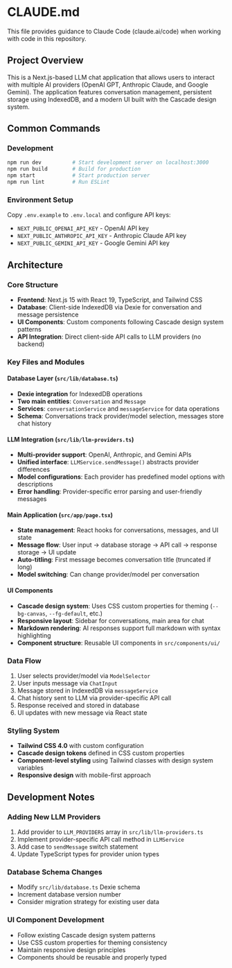# CLAUDE.md

This file provides guidance to Claude Code (claude.ai/code) when working with code in this repository.

## Project Overview

This is a Next.js-based LLM chat application that allows users to interact with multiple AI providers (OpenAI GPT, Anthropic Claude, and Google Gemini). The application features conversation management, persistent storage using IndexedDB, and a modern UI built with the Cascade design system.

## Common Commands

### Development
```bash
npm run dev          # Start development server on localhost:3000
npm run build        # Build for production
npm start            # Start production server
npm run lint         # Run ESLint
```

### Environment Setup
Copy `.env.example` to `.env.local` and configure API keys:
- `NEXT_PUBLIC_OPENAI_API_KEY` - OpenAI API key
- `NEXT_PUBLIC_ANTHROPIC_API_KEY` - Anthropic Claude API key
- `NEXT_PUBLIC_GEMINI_API_KEY` - Google Gemini API key

## Architecture

### Core Structure
- **Frontend**: Next.js 15 with React 19, TypeScript, and Tailwind CSS
- **Database**: Client-side IndexedDB via Dexie for conversation and message persistence
- **UI Components**: Custom components following Cascade design system patterns
- **API Integration**: Direct client-side API calls to LLM providers (no backend)

### Key Files and Modules

#### Database Layer (`src/lib/database.ts`)
- **Dexie integration** for IndexedDB operations
- **Two main entities**: `Conversation` and `Message`
- **Services**: `conversationService` and `messageService` for data operations
- **Schema**: Conversations track provider/model selection, messages store chat history

#### LLM Integration (`src/lib/llm-providers.ts`)
- **Multi-provider support**: OpenAI, Anthropic, and Gemini APIs
- **Unified interface**: `LLMService.sendMessage()` abstracts provider differences
- **Model configurations**: Each provider has predefined model options with descriptions
- **Error handling**: Provider-specific error parsing and user-friendly messages

#### Main Application (`src/app/page.tsx`)
- **State management**: React hooks for conversations, messages, and UI state
- **Message flow**: User input → database storage → API call → response storage → UI update
- **Auto-titling**: First message becomes conversation title (truncated if long)
- **Model switching**: Can change provider/model per conversation

#### UI Components
- **Cascade design system**: Uses CSS custom properties for theming (`--bg-canvas`, `--fg-default`, etc.)
- **Responsive layout**: Sidebar for conversations, main area for chat
- **Markdown rendering**: AI responses support full markdown with syntax highlighting
- **Component structure**: Reusable UI components in `src/components/ui/`

### Data Flow
1. User selects provider/model via `ModelSelector`
2. User inputs message via `ChatInput`
3. Message stored in IndexedDB via `messageService`
4. Chat history sent to LLM via provider-specific API call
5. Response received and stored in database
6. UI updates with new message via React state

### Styling System
- **Tailwind CSS 4.0** with custom configuration
- **Cascade design tokens** defined in CSS custom properties
- **Component-level styling** using Tailwind classes with design system variables
- **Responsive design** with mobile-first approach

## Development Notes

### Adding New LLM Providers
1. Add provider to `LLM_PROVIDERS` array in `src/lib/llm-providers.ts`
2. Implement provider-specific API call method in `LLMService`
3. Add case to `sendMessage` switch statement
4. Update TypeScript types for provider union types

### Database Schema Changes
- Modify `src/lib/database.ts` Dexie schema
- Increment database version number
- Consider migration strategy for existing user data

### UI Component Development
- Follow existing Cascade design system patterns
- Use CSS custom properties for theming consistency
- Maintain responsive design principles
- Components should be reusable and properly typed